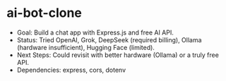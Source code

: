 # ai-bot-clone
- Goal: Build a chat app with Express.js and free AI API.
- Status: Tried OpenAI, Grok, DeepSeek (required billing), Ollama (hardware insufficient), Hugging Face (limited).
- Next Steps: Could revisit with better hardware (Ollama) or a truly free API.
- Dependencies: express, cors, dotenv
